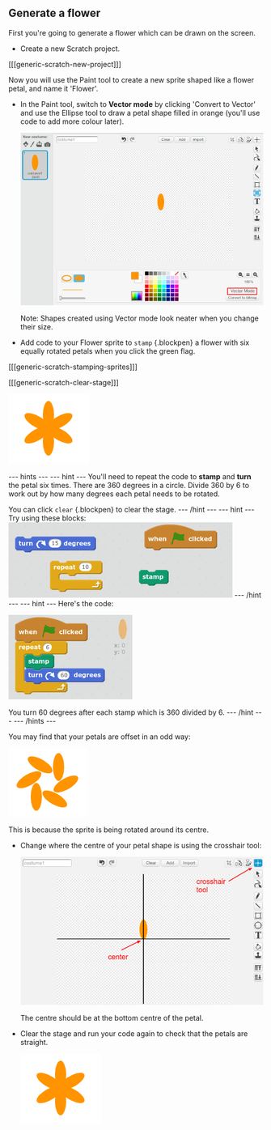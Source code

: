 ## Generate a flower

First you're going to generate a flower which can be drawn on the screen. 

+ Create a new Scratch project. 

[[[generic-scratch-new-project]]]

Now you will use the Paint tool to create a new sprite shaped like a flower petal, and name it 'Flower'. 

+ In the Paint tool, switch to **Vector mode** by clicking 'Convert to Vector' and use the Ellipse tool to draw a petal shape filled in orange (you'll use code to add more colour later). 

    ![screenshot](images/flower-petal.png)

	Note: Shapes created using Vector mode look neater when you change their size. 

+ Add code to your Flower sprite to `stamp` {.blockpen} a flower with six equally rotated petals when you click the green flag. 

[[[generic-scratch-stamping-sprites]]]

[[[generic-scratch-clear-stage]]]

![screenshot](images/flower-6-straight.png)

--- hints ---
--- hint ---
You'll need to repeat the code to __stamp__ and __turn__ the petal six times. 
There are 360 degrees in a circle. Divide 360 by 6 to work out by how many degrees each petal needs to be rotated. 

You can click `clear` {.blockpen} to clear the stage. 
--- /hint ---
--- hint ---
Try using these blocks:
![screenshot](images/flower-6-blocks.png)
--- /hint ---
--- hint ---
Here's the code:

![screenshot](images/flower-6-code.png)

You turn 60 degrees after each stamp which is 360 divided by 6.
--- /hint ---
--- /hints ---

You may find that your petals are offset in an odd way:

![screenshot](images/flower-6-offset.png)

This is because the sprite is being rotated around its centre. 

+ Change where the centre of your petal shape is using the crosshair tool:

	![screenshot](images/flower-crosshair.png)

	The centre should be at the bottom centre of the petal. 

+ Clear the stage and run your code again to check that the petals are straight.

	![screenshot](images/flower-6-straight.png)
	












